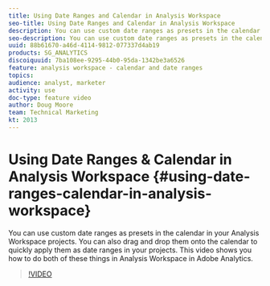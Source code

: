 ```yaml
---
title: Using Date Ranges and Calendar in Analysis Workspace
seo-title: Using Date Ranges and Calendar in Analysis Workspace
description: You can use custom date ranges as presets in the calendar in your Analysis Workspace projects. You can also drag and drop them onto the calendar to quickly apply them as date ranges in your projects. This video shows you how to do both of these things in Analysis Workspace in Adobe Analytics.
seo-description: You can use custom date ranges as presets in the calendar in your Analysis Workspace projects. You can also drag and drop them onto the calendar to quickly apply them as date ranges in your projects. This video shows you how to do both of these things in Analysis Workspace in Adobe Analytics.
uuid: 88b61670-a46d-4114-9812-077337d4ab19
products: SG_ANALYTICS
discoiquuid: 7ba108ee-9295-44b0-95da-1342be3a6526
feature: analysis workspace - calendar and date ranges
topics: 
audience: analyst, marketer
activity: use
doc-type: feature video
author: Doug Moore
team: Technical Marketing
kt: 2013
---
```


# Using Date Ranges & Calendar in Analysis Workspace {#using-date-ranges-calendar-in-analysis-workspace}

You can use custom date ranges as presets in the calendar in your Analysis Workspace projects. You can also drag and drop them onto the calendar to quickly apply them as date ranges in your projects. This video shows you how to do both of these things in Analysis Workspace in Adobe Analytics.

>[!VIDEO](https://video.tv.adobe.com/v/23973/?quality=12)